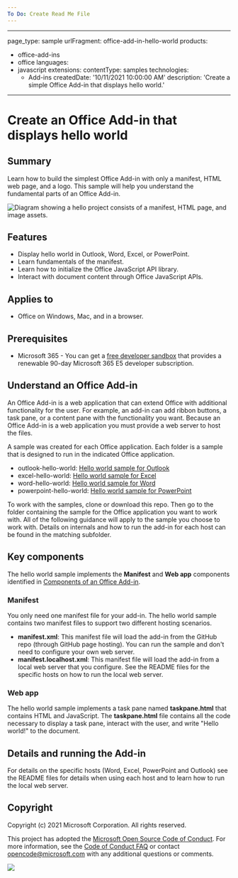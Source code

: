 ```yaml
---
To Do: Create Read Me File
---
```

---
page_type: sample
urlFragment: office-add-in-hello-world
products:
  - office-add-ins
  - office
languages:
  - javascript
extensions:
  contentType: samples
  technologies:
    - Add-ins
  createdDate: '10/11/2021 10:00:00 AM'
description: 'Create a simple Office Add-in that displays hello world.'
---

# Create an Office Add-in that displays hello world

## Summary

Learn how to build the simplest Office Add-in with only a manifest, HTML web page, and a logo. This sample will help you understand the fundamental parts of an Office Add-in.

![Diagram showing a hello project consists of a manifest, HTML page, and image assets.](./images/hello-world-introduction.png)

## Features

- Display hello world in Outlook, Word, Excel, or PowerPoint.
- Learn fundamentals of the manifest.
- Learn how to initialize the Office JavaScript API library.
- Interact with document content through Office JavaScript APIs.

## Applies to

- Office on Windows, Mac, and in a browser.

## Prerequisites

- Microsoft 365 - You can get a [free developer sandbox](https://developer.microsoft.com/microsoft-365/dev-program#Subscription) that provides a renewable 90-day Microsoft 365 E5 developer subscription.

## Understand an Office Add-in

An Office Add-in is a web application that can extend Office with additional functionality for the user. For example, an add-in can add ribbon buttons, a task pane, or a content pane with the functionality you want. Because an Office Add-in is a web application you must provide a web server to host the files.

A sample was created for each Office application. Each folder is a sample that is designed to run in the indicated Office application.

- outlook-hello-world: [Hello world sample for Outlook](outlook-hello-world/README.md)
- excel-hello-world: [Hello world sample for Excel](excel-hello-world/README.md)
- word-hello-world: [Hello world sample for Word](word-hello-world/README.md)
- powerpoint-hello-world: [Hello world sample for PowerPoint](powerpoint-hello-world/README.md)

To work with the samples, clone or download this repo. Then go to the folder containing the sample for the Office application you want to work with. All of the following guidance will apply to the sample you choose to work with. Details on internals and how to run the add-in for each host can be found in the matching subfolder.

## Key components

The hello world sample implements the **Manifest** and **Web app** components identified in [Components of an Office Add-in](https://docs.microsoft.com/office/dev/add-ins/overview/office-add-ins#components-of-an-office-add-in).

### Manifest

You only need one manifest file for your add-in. The hello world sample contains two manifest files to support two different hosting scenarios.

- **manifest.xml**: This manifest file will load the add-in from the GitHub repo (through GitHub page hosting). You can run the sample and don't need to configure your own web server.
- **manifest.localhost.xml**: This manifest file will load the add-in from a local web server that you configure. See the README files for the specific hosts on how to run the local web server.

### Web app

The hello world sample implements a task pane named **taskpane.html** that contains HTML and JavaScript. The **taskpane.html** file contains all the code necessary to display a task pane, interact with the user, and write "Hello world!" to the document.

## Details and running the Add-in

For details on the specific hosts (Word, Excel, PowerPoint and Outlook) see the README files for details when using each host and to learn how to run the local web server.

## Copyright

Copyright (c) 2021 Microsoft Corporation. All rights reserved.

This project has adopted the [Microsoft Open Source Code of Conduct](https://opensource.microsoft.com/codeofconduct/). For more information, see the [Code of Conduct FAQ](https://opensource.microsoft.com/codeofconduct/faq/) or contact [opencode@microsoft.com](mailto:opencode@microsoft.com) with any additional questions or comments.

<img src="https://telemetry.sharepointpnp.com/pnp-officeaddins/samples/office-add-in-hello-world" />

